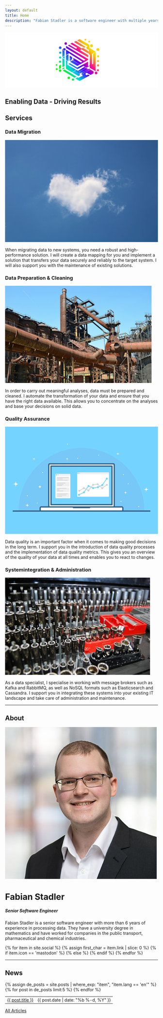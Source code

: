 ```yaml
---
layout: default
title: Home
description: "Fabian Stadler is a software engineer with multiple years of experience in research and development. They specialize in cloud development and data integration."
---
```


<section class="index-header">
    <img src="/assets/img/company_logo.jpg" alt="Company logo of Fabian Stadler Solutions">
    <div class="centered"><h2>Enabling Data - Driving Results</h2></div>
</section>

## Services

<div class="home-section">
    <div class="right">
        <h3>Data Migration</h3>
        <img src="/assets/img/cloud.jpg" alt="Image of a cloud">
        <p>When migrating data to new systems, you need a robust and high-performance solution. I will create a data mapping for you and implement a solution that transfers your data securely and reliably to the target system. I will also support you with the maintenance of existing solutions.</p>
    </div>
</div>

<div class="home-section">
    <div class="left">
        <h3>Data Preparation & Cleaning</h3>
        <img src="/assets/img/datamining.jpg" alt="Image of a mining site and pipes">
        <p>In order to carry out meaningful analyses, data must be prepared and cleaned. I automate the transformation of your data and ensure that you have the right data available. This allows you to concentrate on the analyses and base your decisions on solid data.</p>
    </div>
</div>

<div class="home-section">
    <div class="right">
        <h3>Quality Assurance</h3>
        <img src="/assets/img/interface-3593269_640.png" alt="Image of an interface">
        <p>Data quality is an important factor when it comes to making good decisions in the long term. I support you in the introduction of data quality processes and the implementation of data quality metrics. This gives you an overview of the quality of your data at all times and enables you to react to changes.</p>
    </div>
</div>

<div class="home-section">
    <div class="left">
        <h3>Systemintegration & Administration</h3>
        <img src="/assets/img/toolbox.jpg" alt="Image of a toolbox">
        <p>As a data specialist, I specialise in working with message brokers such as Kafka and RabbitMQ, as well as NoSQL formats such as Elasticsearch and Cassandra. I support you in integrating these systems into your existing IT landscape and take care of administration and maintenance.</p>
    </div>
</div>

----

## About

<div class="profile-section">
    <div class="profile">
        <img src="/assets/img/fabian_stadler.jpg" alt="Profile image">
        <h1>Fabian Stadler</h1>
        <h5 class="post-date">Senior Software Engineer</h5>
    </div>
    <div class="profile-text">
        <p>Fabian Stadler is a senior software engineer with more than 6 years of experience in processing data. They have a university degree in mathematics and have worked for companies in the public transport, pharmaceutical and chemical industries.</p>
        {% for item in site.social %}
            {% assign first_char = item.link | slice: 0 %}
            {% if item.icon == 'mastodon' %}
            <a class="icon contact-button"  rel="me" href="{{ item.link }}" target="_blank"><i class="fa-brands fa-{{ item.icon }}" aria-hidden="true"></i></a>
            {% else %}
            <a class="icon contact-button" href="{{ item.link }}" target="_blank"><i class="fa-{{ item.icon-class }} fa-{{ item.icon }}" aria-hidden="true"></i></a>
            {% endif %}
        {% endfor %}
    </div>
</div>

----

## News

<table class="home-table">
    {% assign de_posts = site.posts | where_exp: "item", "item.lang == 'en'" %}
    {% for post in de_posts limit:5 %}
    <tr>
        <td class="home-post-title"><a href="{{ post.url }}">{{ post.title }}</a></td>
        <td class="home-post-date">{{ post.date | date: "%b %-d, %Y" }}</td>
    </tr>
    {% endfor %}
</table>

<p class="more-articles">
    <a href="/p/posts.html">All Articles</a>
</p>

